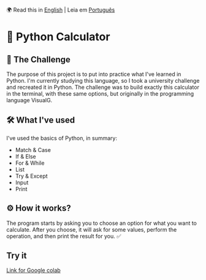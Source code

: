 🌍 Read this in [English](README.md) | Leia em [Português](README.pt.md)

# 🧮 Python Calculator
## 🎯 The Challenge

The purpose of this project is to put into practice what I've learned in Python. I'm currently studying this language, so I took a university challenge and recreated it in Python. The challenge was to build exactly this calculator in the terminal, with these same options, but originally in the programming language VisualG.

## 🛠️ What I've used

I've used the basics of Python, in summary:
- Match & Case
- If & Else
- For & While
- List
- Try & Except
- Input
- Print

## ⚙️ How it works?

The program starts by asking you to choose an option for what you want to calculate. After you choose, it will ask for some values, perform the operation, and then print the result for you. ✅

## Try it
[Link for Google colab](https://colab.research.google.com/drive/1s03i9z_SWMrKJyXMa4ApU2Bw_MaxFbPS?usp=sharing)
